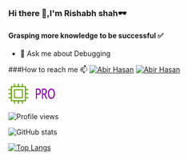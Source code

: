 ### Hi there 👋,I'm Rishabh shah🕶️
#### Grasping more knowledge to be successful ✅

- 💬 Ask me about Debugging 

###How to reach me 📫
[![Abir Hasan](https://img.icons8.com/fluent/48/000000/twitter.png)][twitter]
[![Abir Hasan](https://img.icons8.com/fluent/48/000000/telegram-app.png)][telegram]


[twitter]: https://twitter.com/Rishabh2000M
[telegram]: https://t.me/byeforYo0


<a href='https://docs.github.com/en/developers'><img src='https://raw.githubusercontent.com/acervenky/animated-github-badges/master/assets/devbadge.gif' width='40' height='40'></a> <a href='https://github.com/pricing'><img src='https://raw.githubusercontent.com/acervenky/animated-github-badges/master/assets/pro.gif' width='40' height='40'></a> 


![Profile views](https://gpvc.arturio.dev/Rishabh11200)  

![GitHub stats](https://github-readme-stats.vercel.app/api?username=Rishabh11200&show_icons=true)  

[![Top Langs](https://github-readme-stats.vercel.app/api/top-langs/?username=Rishabh11200)](https://github.com/anuraghazra/github-readme-stats)
